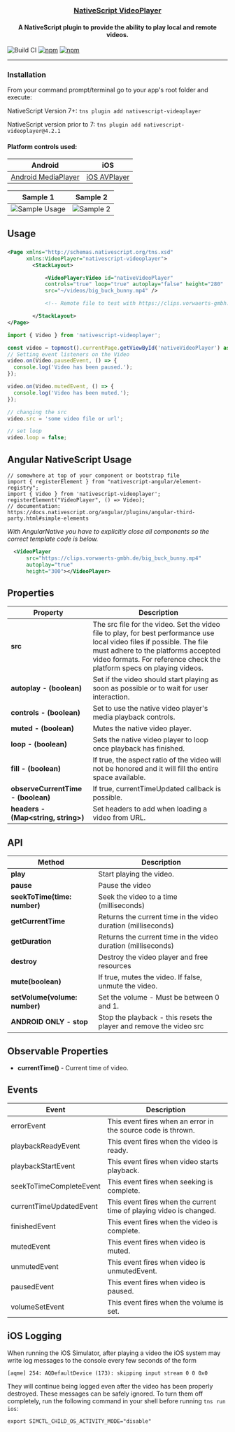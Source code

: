 <a align="center" href="https://www.npmjs.com/package/nativescript-videoplayer">
    <h3 align="center">NativeScript VideoPlayer</h3>
</a>
<h4 align="center">A NativeScript plugin to provide the ability to play local and remote videos.</h4>

![Build CI](https://github.com/nstudio/nativescript-videoplayer/workflows/Build%20CI/badge.svg)
[![npm](https://img.shields.io/npm/v/nativescript-videoplayer.svg)](https://www.npmjs.com/package/nativescript-videoplayer)
[![npm](https://img.shields.io/npm/dt/nativescript-videoplayer.svg?label=npm%20downloads)](https://www.npmjs.com/package/nativescript-videoplayer)

---

### Installation

From your command prompt/terminal go to your app's root folder and execute:

NativeScript Version 7+:
`tns plugin add nativescript-videoplayer`

NativeScript version prior to 7:
`tns plugin add nativescript-videoplayer@4.2.1`

#### Platform controls used:

| Android                                                                                       | iOS                                                                                                                               |
| --------------------------------------------------------------------------------------------- | --------------------------------------------------------------------------------------------------------------------------------- |
| [Android MediaPlayer](https://developer.android.com/reference/android/media/MediaPlayer.html) | [iOS AVPlayer](https://developer.apple.com/library/prerelease/ios/documentation/AVFoundation/Reference/AVPlayer_Class/index.html) |

| Sample 1                                 | Sample 2                                   |
| ---------------------------------------- | ------------------------------------------ |
| ![Sample Usage](./screenshots/video.gif) | ![Sample 2](./screenshots/videoplayer.gif) |

## Usage

###

```XML
<Page xmlns="http://schemas.nativescript.org/tns.xsd"
      xmlns:VideoPlayer="nativescript-videoplayer">
        <StackLayout>

            <VideoPlayer:Video id="nativeVideoPlayer"
            controls="true" loop="true" autoplay="false" height="280"
            src="~/videos/big_buck_bunny.mp4" />

            <!-- Remote file to test with https://clips.vorwaerts-gmbh.de/big_buck_bunny.mp4 -->

        </StackLayout>
</Page>
```

```typescript
import { Video } from 'nativescript-videoplayer';

const video = topmost().currentPage.getViewById('nativeVideoPlayer') as Video;
// Setting event listeners on the Video
video.on(Video.pausedEvent, () => {
  console.log('Video has been paused.');
});

video.on(Video.mutedEvent, () => {
  console.log('Video has been muted.');
});

// changing the src
video.src = 'some video file or url';

// set loop
video.loop = false;
```

## Angular NativeScript Usage

```TS
// somewhere at top of your component or bootstrap file
import { registerElement } from "nativescript-angular/element-registry";
import { Video } from 'nativescript-videoplayer';
registerElement("VideoPlayer", () => Video);
// documentation: https://docs.nativescript.org/angular/plugins/angular-third-party.html#simple-elements
```

_With AngularNative you have to explicitly close all components so the correct template code is below._

```XML
  <VideoPlayer
      src="https://clips.vorwaerts-gmbh.de/big_buck_bunny.mp4"
      autoplay="true"
      height="300"></VideoPlayer>
```

## Properties

| Property                            | Description                                                                                                                                                                                                                             |
| ----------------------------------- | --------------------------------------------------------------------------------------------------------------------------------------------------------------------------------------------------------------------------------------- |
| **src**                             | The src file for the video. Set the video file to play, for best performance use local video files if possible. The file must adhere to the platforms accepted video formats. For reference check the platform specs on playing videos. |
| **autoplay - (boolean)**            | Set if the video should start playing as soon as possible or to wait for user interaction.                                                                                                                                              |
| **controls - (boolean)**            | Set to use the native video player's media playback controls.                                                                                                                                                                           |
| **muted - (boolean)**               | Mutes the native video player.                                                                                                                                                                                                          |
| **loop - (boolean)**                | Sets the native video player to loop once playback has finished.                                                                                                                                                                        |
| **fill - (boolean)**                | If true, the aspect ratio of the video will not be honored and it will fill the entire space available.                                                                                                                                 |
| **observeCurrentTime - (boolean)**  | If true, currentTimeUpdated callback is possible.                                                                                                                                                                                       |
| **headers - (Map<string, string>)** | Set headers to add when loading a video from URL.                                                                                                                                                                                       |

## API

| Method                        | Description                                                         |
| ----------------------------- | ------------------------------------------------------------------- |
| **play**                      | Start playing the video.                                            |
| **pause**                     | Pause the video                                                     |
| **seekToTime(time: number)**  | Seek the video to a time (milliseconds)                             |
| **getCurrentTime**            | Returns the current time in the video duration (milliseconds)       |
| **getDuration**               | Returns the current time in the video duration (milliseconds)       |
| **destroy**                   | Destroy the video player and free resources                         |
| **mute(boolean)**             | If true, mutes the video. If false, unmute the video.               |
| **setVolume(volume: number)** | Set the volume - Must be between 0 and 1.                           |
| **ANDROID ONLY** - **stop**   | Stop the playback - this resets the player and remove the video src |

## Observable Properties

- **currentTime()** - Current time of video.

## Events

| Event                   | Description                                                         |
| ----------------------- | ------------------------------------------------------------------- |
| errorEvent              | This event fires when an error in the source code is thrown.        |
| playbackReadyEvent      | This event fires when the video is ready.                           |
| playbackStartEvent      | This event fires when video starts playback.                        |
| seekToTimeCompleteEvent | This event fires when seeking is complete.                          |
| currentTimeUpdatedEvent | This event fires when the current time of playing video is changed. |
| finishedEvent           | This event fires when the video is complete.                        |
| mutedEvent              | This event fires when video is muted.                               |
| unmutedEvent            | This event fires when video is unmutedEvent.                        |
| pausedEvent             | This event fires when video is paused.                              |
| volumeSetEvent          | This event fires when the volume is set.                            |

## iOS Logging

When running the iOS Simulator, after playing a video the iOS system may write
log messages to the console every few seconds of the form

```
[aqme] 254: AQDefaultDevice (173): skipping input stream 0 0 0x0
```

They will continue being logged even after the video has been properly destroyed.
These messages can be safely ignored. To turn them off completely, run the following
command in your shell before running `tns run ios`:

```
export SIMCTL_CHILD_OS_ACTIVITY_MODE="disable"
```
